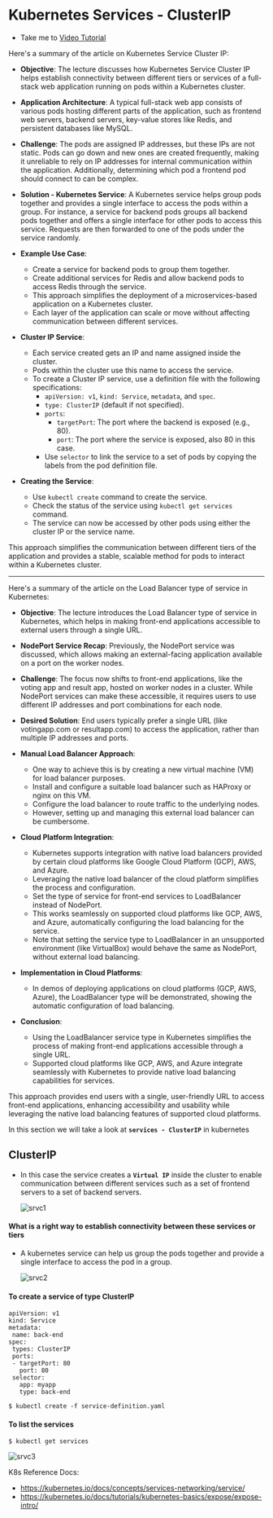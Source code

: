 # Kubernetes Services - ClusterIP
  - Take me to [Video Tutorial](https://kodekloud.com/topic/services-cluster-ip-2/)

Here's a summary of the article on Kubernetes Service Cluster IP:

- **Objective**: The lecture discusses how Kubernetes Service Cluster IP helps establish connectivity between different tiers or services of a full-stack web application running on pods within a Kubernetes cluster.
  
- **Application Architecture**: A typical full-stack web app consists of various pods hosting different parts of the application, such as frontend web servers, backend servers, key-value stores like Redis, and persistent databases like MySQL.

- **Challenge**: The pods are assigned IP addresses, but these IPs are not static. Pods can go down and new ones are created frequently, making it unreliable to rely on IP addresses for internal communication within the application. Additionally, determining which pod a frontend pod should connect to can be complex.

- **Solution - Kubernetes Service**: A Kubernetes service helps group pods together and provides a single interface to access the pods within a group. For instance, a service for backend pods groups all backend pods together and offers a single interface for other pods to access this service. Requests are then forwarded to one of the pods under the service randomly.

- **Example Use Case**:
  - Create a service for backend pods to group them together.
  - Create additional services for Redis and allow backend pods to access Redis through the service.
  - This approach simplifies the deployment of a microservices-based application on a Kubernetes cluster.
  - Each layer of the application can scale or move without affecting communication between different services.

- **Cluster IP Service**:
  - Each service created gets an IP and name assigned inside the cluster.
  - Pods within the cluster use this name to access the service.
  - To create a Cluster IP service, use a definition file with the following specifications:
    - `apiVersion: v1`, `kind: Service`, `metadata`, and `spec`.
    - `type: ClusterIP` (default if not specified).
    - `ports`:
      - `targetPort`: The port where the backend is exposed (e.g., 80).
      - `port`: The port where the service is exposed, also 80 in this case.
    - Use `selector` to link the service to a set of pods by copying the labels from the pod definition file.

- **Creating the Service**:
  - Use `kubectl create` command to create the service.
  - Check the status of the service using `kubectl get services` command.
  - The service can now be accessed by other pods using either the cluster IP or the service name.

This approach simplifies the communication between different tiers of the application and provides a stable, scalable method for pods to interact within a Kubernetes cluster.


------------------

Here's a summary of the article on the Load Balancer type of service in Kubernetes:

- **Objective**: The lecture introduces the Load Balancer type of service in Kubernetes, which helps in making front-end applications accessible to external users through a single URL.

- **NodePort Service Recap**: Previously, the NodePort service was discussed, which allows making an external-facing application available on a port on the worker nodes.

- **Challenge**: The focus now shifts to front-end applications, like the voting app and result app, hosted on worker nodes in a cluster. While NodePort services can make these accessible, it requires users to use different IP addresses and port combinations for each node.

- **Desired Solution**: End users typically prefer a single URL (like votingapp.com or resultapp.com) to access the application, rather than multiple IP addresses and ports.

- **Manual Load Balancer Approach**:
  - One way to achieve this is by creating a new virtual machine (VM) for load balancer purposes.
  - Install and configure a suitable load balancer such as HAProxy or nginx on this VM.
  - Configure the load balancer to route traffic to the underlying nodes.
  - However, setting up and managing this external load balancer can be cumbersome.

- **Cloud Platform Integration**:
  - Kubernetes supports integration with native load balancers provided by certain cloud platforms like Google Cloud Platform (GCP), AWS, and Azure.
  - Leveraging the native load balancer of the cloud platform simplifies the process and configuration.
  - Set the type of service for front-end services to LoadBalancer instead of NodePort.
  - This works seamlessly on supported cloud platforms like GCP, AWS, and Azure, automatically configuring the load balancing for the service.
  - Note that setting the service type to LoadBalancer in an unsupported environment (like VirtualBox) would behave the same as NodePort, without external load balancing.

- **Implementation in Cloud Platforms**:
  - In demos of deploying applications on cloud platforms (GCP, AWS, Azure), the LoadBalancer type will be demonstrated, showing the automatic configuration of load balancing.

- **Conclusion**:
  - Using the LoadBalancer service type in Kubernetes simplifies the process of making front-end applications accessible through a single URL.
  - Supported cloud platforms like GCP, AWS, and Azure integrate seamlessly with Kubernetes to provide native load balancing capabilities for services.

This approach provides end users with a single, user-friendly URL to access front-end applications, enhancing accessibility and usability while leveraging the native load balancing features of supported cloud platforms.




  
In this section we will take a look at **`services - ClusterIP`** in kubernetes
         
## ClusterIP
- In this case the service creates a **`Virtual IP`** inside the cluster to enable communication between different services such as a set of frontend servers to a set of backend servers.
    
    ![srvc1](../../images/srvc1.PNG)
    
#### What is a right way to establish connectivity between these services or tiers  
- A kubernetes service can help us group the pods together and provide a single interface to access the pod in a group.

  ![srvc2](../../images/srvc2.PNG)
  
#### To create a service of type ClusterIP
```
apiVersion: v1
kind: Service
metadata:
 name: back-end
spec:
 types: ClusterIP
 ports:
 - targetPort: 80
   port: 80
 selector:
   app: myapp
   type: back-end
```
```
$ kubectl create -f service-definition.yaml
```

#### To list the services
```
$ kubectl get services
```
  ![srvc3](../../images/srvc3.PNG)
   
K8s Reference Docs:
- https://kubernetes.io/docs/concepts/services-networking/service/
- https://kubernetes.io/docs/tutorials/kubernetes-basics/expose/expose-intro/
